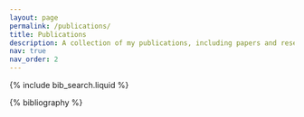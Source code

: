 ```yaml
---
layout: page
permalink: /publications/
title: Publications
description: A collection of my publications, including papers and research articles.
nav: true
nav_order: 2
---
```


<!-- _pages/publications.md -->

<!-- Bibsearch Feature -->

{% include bib_search.liquid %}

<div class="publications">

{% bibliography %}

</div>
